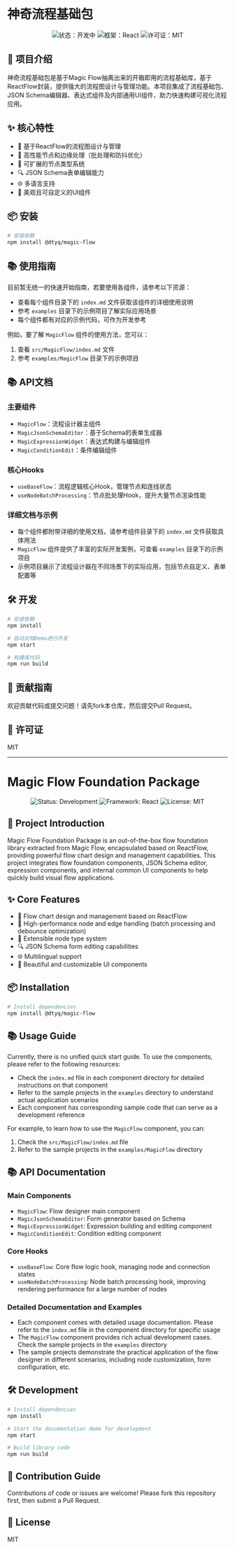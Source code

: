 # 神奇流程基础包

<div align="center">
  <img src="https://img.shields.io/badge/状态-开发中-blue" alt="状态：开发中">
  <img src="https://img.shields.io/badge/框架-React-61dafb" alt="框架：React">
  <img src="https://img.shields.io/badge/许可证-MIT-green" alt="许可证：MIT">
</div>

## 📖 项目介绍

神奇流程基础包是基于Magic Flow抽离出来的开箱即用的流程基础库，基于ReactFlow封装，提供强大的流程图设计与管理功能。本项目集成了流程基础包、JSON Schema编辑器、表达式组件及内部通用UI组件，助力快速构建可视化流程应用。

## ✨ 核心特性

- 🔄 基于ReactFlow的流程图设计与管理
- 🎯 高性能节点和边缘处理（批处理和防抖优化）
- 🧩 可扩展的节点类型系统
- 🔍 JSON Schema表单编辑能力
- 🌐 多语言支持
- 🎨 美观且可自定义的UI组件

## 📦 安装

```bash
# 安装依赖
npm install @dtyq/magic-flow
```

## 📚 使用指南

目前暂无统一的快速开始指南，若要使用各组件，请参考以下资源：

- 查看每个组件目录下的 `index.md` 文件获取该组件的详细使用说明
- 参考 `examples` 目录下的示例项目了解实际应用场景
- 每个组件都有对应的示例代码，可作为开发参考

例如，要了解 `MagicFlow` 组件的使用方法，您可以：
1. 查看 `src/MagicFlow/index.md` 文件
2. 参考 `examples/MagicFlow` 目录下的示例项目

## 📚 API文档

### 主要组件

- `MagicFlow`：流程设计器主组件
- `MagicJsonSchemaEditor`：基于Schema的表单生成器
- `MagicExpressionWidget`：表达式构建与编辑组件
- `MagicConditionEdit`：条件编辑组件

### 核心Hooks

- `useBaseFlow`：流程逻辑核心Hook，管理节点和连线状态
- `useNodeBatchProcessing`：节点批处理Hook，提升大量节点渲染性能

### 详细文档与示例

- 每个组件都附带详细的使用文档，请参考组件目录下的 `index.md` 文件获取具体用法
- `MagicFlow` 组件提供了丰富的实际开发案例，可查看 `examples` 目录下的示例项目
- 示例项目展示了流程设计器在不同场景下的实际应用，包括节点自定义、表单配置等

## 🛠️ 开发

```bash
# 安装依赖
npm install

# 启动文档Demo进行开发
npm start

# 构建库代码
npm run build
```

## 🤝 贡献指南

欢迎贡献代码或提交问题！请先fork本仓库，然后提交Pull Request。

## 📄 许可证

MIT

---

# Magic Flow Foundation Package

<div align="center">
  <img src="https://img.shields.io/badge/Status-Development-blue" alt="Status: Development">
  <img src="https://img.shields.io/badge/Framework-React-61dafb" alt="Framework: React">
  <img src="https://img.shields.io/badge/License-MIT-green" alt="License: MIT">
</div>

## 📖 Project Introduction

Magic Flow Foundation Package is an out-of-the-box flow foundation library extracted from Magic Flow, encapsulated based on ReactFlow, providing powerful flow chart design and management capabilities. This project integrates flow foundation components, JSON Schema editor, expression components, and internal common UI components to help quickly build visual flow applications.

## ✨ Core Features

- 🔄 Flow chart design and management based on ReactFlow
- 🎯 High-performance node and edge handling (batch processing and debounce optimization)
- 🧩 Extensible node type system
- 🔍 JSON Schema form editing capabilities
- 🌐 Multilingual support
- 🎨 Beautiful and customizable UI components

## 📦 Installation

```bash
# Install dependencies
npm install @dtyq/magic-flow
```

## 📚 Usage Guide

Currently, there is no unified quick start guide. To use the components, please refer to the following resources:

- Check the `index.md` file in each component directory for detailed instructions on that component
- Refer to the sample projects in the `examples` directory to understand actual application scenarios
- Each component has corresponding sample code that can serve as a development reference

For example, to learn how to use the `MagicFlow` component, you can:
1. Check the `src/MagicFlow/index.md` file
2. Refer to the sample projects in the `examples/MagicFlow` directory

## 📚 API Documentation

### Main Components

- `MagicFlow`: Flow designer main component
- `MagicJsonSchemaEditor`: Form generator based on Schema
- `MagicExpressionWidget`: Expression building and editing component
- `MagicConditionEdit`: Condition editing component

### Core Hooks

- `useBaseFlow`: Core flow logic hook, managing node and connection states
- `useNodeBatchProcessing`: Node batch processing hook, improving rendering performance for a large number of nodes

### Detailed Documentation and Examples

- Each component comes with detailed usage documentation. Please refer to the `index.md` file in the component directory for specific usage
- The `MagicFlow` component provides rich actual development cases. Check the sample projects in the `examples` directory
- The sample projects demonstrate the practical application of the flow designer in different scenarios, including node customization, form configuration, etc.

## 🛠️ Development

```bash
# Install dependencies
npm install

# Start the documentation demo for development
npm start

# Build library code
npm run build
```

## 🤝 Contribution Guide

Contributions of code or issues are welcome! Please fork this repository first, then submit a Pull Request.

## 📄 License

MIT
